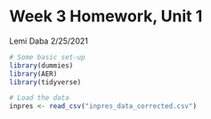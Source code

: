 Week 3 Homework, Unit 1
================
Lemi Daba
2/25/2021

``` r
# Some basic set-up
library(dummies)
library(AER)
library(tidyverse)

# Load the data
inpres <- read_csv("inpres_data_corrected.csv")
```
